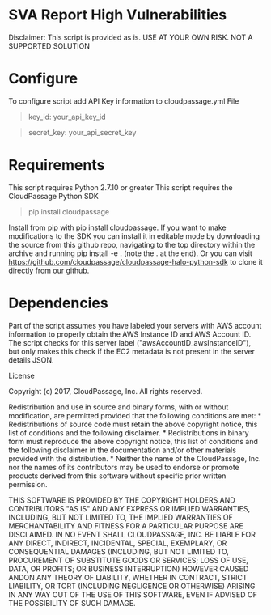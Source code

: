# SVA Report High Vulnerabilities


Disclaimer: This script is provided as is. USE AT YOUR OWN RISK.
NOT A SUPPORTED SOLUTION

# Configure
To configure script add API Key information to cloudpassage.yml File
>key_id: your_api_key_id

>secret_key: your_api_secret_key


# Requirements

This script requires Python 2.7.10 or greater
This script requires the CloudPassage Python SDK
> pip install cloudpassage

Install from pip with pip install cloudpassage. If you want to make modifications to the SDK you can install it in editable mode by downloading the source from this github repo, navigating to the top directory within the archive and running pip install -e . (note the . at the end). Or you can visit https://github.com/cloudpassage/cloudpassage-halo-python-sdk to clone it directly from our github.

# Dependencies 
Part of the script assumes you have labeled your servers with AWS account information to properly obtain the AWS Instance ID and AWS Account ID. The script checks for this server label ("awsAccountID_awsInstanceID"), but only makes this check if the EC2 metadata is not present in the server details JSON.

License

Copyright (c) 2017, CloudPassage, Inc. All rights reserved.

Redistribution and use in source and binary forms, with or without modification, are permitted provided that the following conditions are met: * Redistributions of source code must retain the above copyright notice, this list of conditions and the following disclaimer. * Redistributions in binary form must reproduce the above copyright notice, this list of conditions and the following disclaimer in the documentation and/or other materials provided with the distribution. * Neither the name of the CloudPassage, Inc. nor the names of its contributors may be used to endorse or promote products derived from this software without specific prior written permission.

THIS SOFTWARE IS PROVIDED BY THE COPYRIGHT HOLDERS AND CONTRIBUTORS "AS IS" AND ANY EXPRESS OR IMPLIED WARRANTIES, INCLUDING, BUT NOT LIMITED TO, THE IMPLIED WARRANTIES OF MERCHANTABILITY AND FITNESS FOR A PARTICULAR PURPOSE ARE DISCLAIMED. IN NO EVENT SHALL CLOUDPASSAGE, INC. BE LIABLE FOR ANY DIRECT, INDIRECT, INCIDENTAL, SPECIAL, EXEMPLARY, OR CONSEQUENTIAL DAMAGES (INCLUDING, BUT NOT LIMITED TO, PROCUREMENT OF SUBSTITUTE GOODS OR SERVICES; LOSS OF USE, DATA, OR PROFITS; OR BUSINESS INTERRUPTION) HOWEVER CAUSED ANDON ANY THEORY OF LIABILITY, WHETHER IN CONTRACT, STRICT LIABILITY, OR TORT (INCLUDING NEGLIGENCE OR OTHERWISE) ARISING IN ANY WAY OUT OF THE USE OF THIS SOFTWARE, EVEN IF ADVISED OF THE POSSIBILITY OF SUCH DAMAGE.
